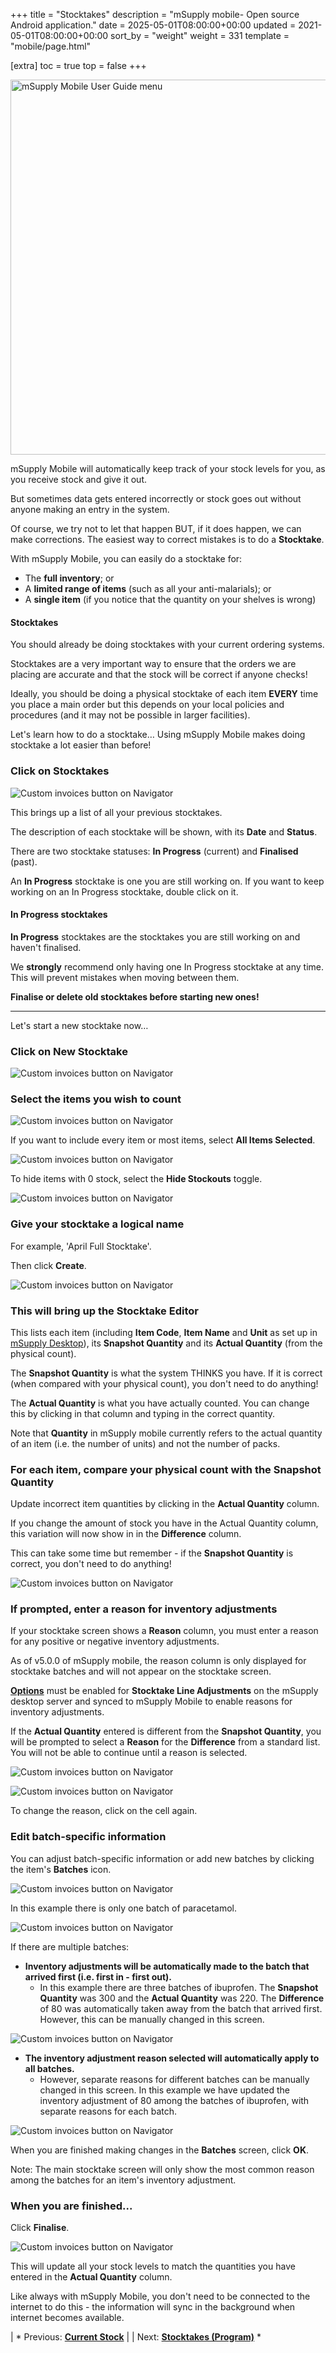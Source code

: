 +++
title = "Stocktakes"
description = "mSupply mobile- Open source Android application."
date = 2025-05-01T08:00:00+00:00
updated = 2021-05-01T08:00:00+00:00
sort_by = "weight"
weight = 331
template = "mobile/page.html"

[extra]
toc = true
top = false
+++

[<img src="/_media/banner_mobile_userguide.png?w=600&amp;tok=9b9def" class="media" loading="lazy" title="mSupply Mobile User Guide menu" alt="mSupply Mobile User Guide menu" width="600" />](/en:mobile:user_guide)

mSupply Mobile will automatically keep track of your stock levels for you, as you receive stock and give it out. 

But sometimes data gets entered incorrectly or stock goes out without anyone making an entry in the system. 

Of course, we try not to let that happen BUT, if it does happen, we can make corrections. The easiest way to correct mistakes is to do a **Stocktake**.

With mSupply Mobile, you can easily do a stocktake for:

  * The **full inventory**; or
  * A **limited range of items** (such as all your anti-malarials); or
  * A **single item** (if you notice that the quantity on your shelves is wrong) 
#### Stocktakes

<div class="note">

You should already be doing stocktakes with your current ordering systems. 

Stocktakes are a very important way to ensure that the orders we are placing are accurate and that the stock will be correct if anyone checks!

Ideally, you should be doing a physical stocktake of each item **EVERY** time you place a main order but this depends on your local policies and procedures (and it may not be possible in larger facilities). 

</div>


Let's learn how to do a stocktake… Using mSupply Mobile makes doing stocktake a lot easier than before!

### Click on Stocktakes

![Custom invoices button on Navigator](/mobile/introduction/images/stocktake_general.png)

This brings up a list of all your previous stocktakes.

The description of each stocktake will be shown, with its **Date** and **Status**.

There are two stocktake statuses: **In Progress** (current) and **Finalised** (past).

<div class="tip">

An **In Progress** stocktake is one you are still working on. If you want to keep working on an In Progress stocktake, double click on it.
#### In Progress stocktakes

**In Progress** stocktakes are the stocktakes you are still working on and haven't finalised. 

We **strongly** recommend only having one In Progress stocktake at any time. This will prevent mistakes when moving between them.

**Finalise or delete old stocktakes before starting new ones!**

</div>

----
Let's start a new stocktake now…

### Click on New Stocktake

![Custom invoices button on Navigator](/mobile/introduction/images/stocktake_new.png)

### Select the items you wish to count

![Custom invoices button on Navigator](/mobile/introduction/images/stocktake_general_select_items.png)

If you want to include every item or most items, select **All Items Selected**.

![Custom invoices button on Navigator](/mobile/introduction/images/stocktake_general_select_items2.png)

To hide items with 0 stock, select the **Hide Stockouts** toggle.

![Custom invoices button on Navigator](/mobile/introduction/images/stocktake_general_select_items3.png)

### Give your stocktake a logical name

For example, 'April Full Stocktake'.

Then click **Create**. 

![Custom invoices button on Navigator](/mobile/introduction/images/stocktake_general_name.png)

### This will bring up the Stocktake Editor

This lists each item (including **Item Code**, **Item Name** and **Unit** as set up in [mSupply Desktop](https://docs.msupply.org.nz/items:adding_a_new_item)), its **Snapshot Quantity** and its **Actual Quantity** (from the physical count). 

The **Snapshot Quantity** is what the system THINKS you have. If it is correct (when compared with your physical count), you don't need to do anything!

The **Actual Quantity** is what you have actually counted. You can change this by clicking in that column and typing in the correct quantity.

Note that **Quantity** in mSupply mobile currently refers to the actual quantity of an item (i.e. the number of units) and not the number of packs.

### For each item, compare your physical count with the Snapshot Quantity

Update incorrect item quantities by clicking in the **Actual Quantity** column.

If you change the amount of stock you have in the Actual Quantity column, this variation will now show in in the **Difference** column. 

This can take some time but remember - if the **Snapshot Quantity** is correct, you don't need to do anything! 

![Custom invoices button on Navigator](/mobile/introduction/images/stocktake_snapshot.png)

### If prompted, enter a reason for inventory adjustments

If your stocktake screen shows a **Reason** column, you must enter a reason for any positive or negative inventory adjustments.

As of v5.0.0 of mSupply mobile, the reason column is only displayed for stocktake batches and will not appear on the stocktake screen.

<div class="tip">

**[Options](https://docs.msupply.org.nz/preferences:options)** must be enabled for **Stocktake Line Adjustments** on the mSupply desktop server and synced to mSupply Mobile to enable reasons for inventory adjustments. 

</div>

If the **Actual Quantity** entered is different from the **Snapshot Quantity**, you will be prompted to select a **Reason** for the **Difference** from a standard list. You will not be able to continue until a reason is selected.

![Custom invoices button on Navigator](/mobile/introduction/images/stocktake_adjustment_reason.png)

![Custom invoices button on Navigator](/mobile/introduction/images/stocktake_difference_reason.png)

To change the reason, click on the cell again.

### Edit batch-specific information

You can adjust batch-specific information or add new batches by clicking the item's **Batches** icon. 

![Custom invoices button on Navigator](/mobile/introduction/images/stocktake_batches_info.png)

In this example there is only one batch of paracetamol. 

![Custom invoices button on Navigator](/mobile/introduction/images/stocktake_batches_info2.png)

If there are multiple batches:

  * **Inventory adjustments will be automatically made to the batch that arrived first (i.e. first in - first out).**
    * In this example there are three batches of ibuprofen. The **Snapshot Quantity** was 300 and the **Actual Quantity** was 220. The **Difference** of 80 was automatically taken away from the batch that arrived first. However, this can be manually changed in this screen.

![Custom invoices button on Navigator](/mobile/introduction/images/stocktake_batches_multiple.png)

  * **The inventory adjustment reason selected will automatically apply to all batches.** 
    * However, separate reasons for different batches can be manually changed in this screen. In this example we have updated the inventory adjustment of 80 among the batches of ibuprofen, with separate reasons for each batch. 

![Custom invoices button on Navigator](/mobile/introduction/images/stocktake_batches_multiple2.png)

When you are finished making changes in the **Batches** screen, click **OK**. 

Note: The main stocktake screen will only show the most common reason among the batches for an item's inventory adjustment.

### When you are finished...

Click **Finalise**.

![Custom invoices button on Navigator](/mobile/introduction/images/stocktake_finalize2.png)

This will update all your stock levels to match the quantities you have entered in the **Actual Quantity** column.

Like always with mSupply Mobile, you don't need to be connected to the internet to do this - the information will sync in the background when internet becomes available.

|  *  Previous:  **[Current Stock](/en:mobile:user_guide:current_stock)** | | Next: **[Stocktakes (Program)](/en:mobile:user_guide:stocktakes_program)** *  

